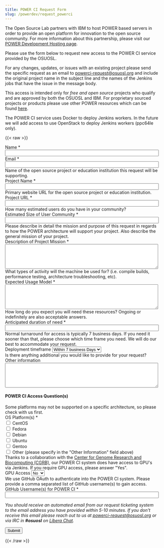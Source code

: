 ```yaml
---
title: POWER CI Request Form
slug: /powerdev/request_powerci
---
```


The Open Source Lab partners with IBM to host POWER based servers in order to provide an open platform for
innovation to the open source community. For more information about this partnership, please visit our
[POWER Development Hosting page](/services/powerdev).

Please use the form below to request new access to the POWER CI service provided by the OSUOSL.

For any changes, updates, or issues with an existing project please send the specific request as an
email to [powerci-request@osuosl.org](mailto:powerci-request@osuosl.org) and include the original
project name in the subject line and the names of the Jenkins jobs that have the issue in the message body.

This access is intended only for *free and open source* projects who qualify and are approved by
both the OSUOSL and IBM. For proprietary sourced projects or products please use other POWER resources which
can be found [here](https://www.ibm.com/docs/en/linux-on-systems).
        
The POWER CI service uses Docker to deploy Jenkins workers. In the future we will add access to use OpenStack
to deploy Jenkins workers (ppc64le only).

{{< raw >}}
<div id="content">
<!-- Formsender error script -->
<script src="../../../theme/js/formsender-error.js"></script>
  <form class="webform-client-form" enctype="multipart/form-data" action="https://formsender.osuosl.org:443"
  method="post" id="webform-client-form-1086" accept-charset="UTF-8">
    <div>
      <div class="form-item webform-component webform-component-textfield" id="webform-component-name">
        <label for="edit-submitted-name">Name <span class="form-required" title="This field is required.">*</span>
        </label>
        <input type="text" id="edit-submitted-name" name="name" value="" size="60" maxlength="128" class="form-text
        required" />
      </div>
      <div class="form-item webform-component webform-component-email" id="webform-component-email">
        <label for="edit-submitted-email">Email <span class="form-required" title="This field is required.">*</span>
        </label>
        <input class="email form-text form-email required" type="email" id="edit-submitted-email" name="email"
        size="60" />
      </div>
      <div class="form-item webform-component webform-component-textfield" id="webform-component-project-name">
        <div class="description">Name of the open source project or education institution this request will be
        supporting.</div>
        <label for="edit-submitted-project-name">Project Name <span class="form-required"
            title="This field is required.">*</span></label>
        <input type="text" id="edit-submitted-project-name" name="project_name" value="" size="60" maxlength="128"
        class="form-text required" />
      </div>
      <div class="form-item webform-component webform-component-textfield" id="webform-component-project-url">
        <div class="description">Primary website URL for the open source project or education institution.</div>
        <label for="edit-submitted-project-url">Project URL <span class="form-required" title="This field is required.">
            *</span></label>
        <input type="text" id="edit-submitted-project-url" name="project_url" value="" size="60" maxlength="128"
        class="form-text required" />
      </div>
      <div class="form-item webform-component webform-component-textfield" id="webform-component-community-size">
        <div class="description">How many estimated users do you have in your community?</div>
        <label for="edit-submitted-community-size">Estimated Size of User Community <span class="form-required"
        title="This field is required.">*</span></label>
        <input type="text" id="edit-submitted-community-size" name="est_size_of_user_community" value="" size="60"
        maxlength="128" class="form-text required" /> 
      </div>
      <div class="form-item webform-component webform-component-textarea" id="webform-component-mission">
        <div class="description">Please describe in detail the mission and purpose of this request in regards to how
        the POWER architecture will support your project. Also describe the general mission of your project.</div>
        <label for="edit-submitted-mission">Description of Project Mission <span class="form-required"
            title="This field is required.">*</span></label>
        <div class="form-textarea-wrapper resizable"><textarea id="edit-submitted-mission"
        name="description_of_project_mission" cols="60" rows="5" class="form-textarea required"></textarea></div>
      </div>
      <div class="form-item webform-component webform-component-textarea" id="webform-component-usage">
        <div class="description">What types of activity will the machine be used for? (i.e. compile builds, performance
        testing, architecture troubleshooting, etc).</div>
        <label for="edit-submitted-usage">Expected Usage Model <span class="form-required"
            title="This field is required.">*</span></label>
        <div class="form-textarea-wrapper resizable"><textarea id="edit-submitted-usage" name="expected_usage_model"
        cols="60" rows="5" class="form-textarea required"></textarea></div>
      </div>
      <div class="form-item webform-component webform-component-textfield" id="webform-component-duration">
        <div class="description">How long do you expect you will need these resources? Ongoing or indefinitely are also
        acceptable answers.</div>
        <label for="edit-submitted-duration">Anticipated duration of need <span class="form-required"
            title="This field is required.">*</span></label>
        <input type="text" id="edit-submitted-duration" name="anticipated_duration_of_need" value="" size="60"
        maxlength="128" class="form-text required" />
      </div>
      <div class="form-item webform-component webform-component-select" id="webform-component-deployment-timeframe">
        <div class="description">Normal turnaround for access is typically 7 business days. If you need it sooner than
        that, please choose which time frame you need. We will do our best to accommodate your request. </div>
        <label for="edit-submitted-deployment-timeframe">Deployment timeframe </label>
        <select id="edit-submitted-deployment-timeframe" name="deployment_timeframe" class="form-select">
          <option value="Within 7 business Days" selected="selected">Within 7 business Days</option>
          <option value="Within 3 business Days">Within 3 business Days</option>
          <option value="Within 1 business Days">Within 1 business Day</option>
        </select>
      </div>
      <div class="form-item webform-component webform-component-textarea" id="webform-component-other-information">
        <div class="description">Is there anything additional you would like to provide for your request?</div>
        <label for="edit-submitted-other-information">Other information </label>
        <div class="form-textarea-wrapper resizable"><textarea id="edit-submitted-other-information"
        name="other_information" cols="60" rows="5" class="form-textarea"></textarea></div>
      </div>
      <h4>POWER CI Access Question(s)</h4>
      <div class="form-item webform-component" id="webform-component-platforms">
        <div class="description">Some platforms may not be supported on a specific architecture, so please check with
            us first.</div>
        <label for="webform-component-platforms">OS Platform(s) <span class="form-required"
            title="This field is required.">*</span></label>
        <div class="form-inline">
          <input type="checkbox" id="edit-submitted-centos" class="form-checkbox" name="platform_centos" value="requested" />
          <label for="edit-submitted-centos">CentOS</label>
        </div>
        <div class="form-inline">
          <input type="checkbox" id="edit-submitted-fedora" class="form-checkbox" name="platform_fedora" value="requested" />
          <label for="edit-submitted-fedora">Fedora</label>
        </div>
        <div class="form-inline">
          <input type="checkbox" id="edit-submitted-debian" class="form-checkbox" name="platform_debian" value="requested" />
          <label for="edit-submitted-debian">Debian</label>
        </div>
        <div class="form-inline">
          <input type="checkbox" id="edit-submitted-ubuntu" class="form-checkbox" name="platform_ubuntu" value="requested" />
          <label for="edit-submitted-ubuntu">Ubuntu</label>
        </div>
        <div class="form-inline">
          <input type="checkbox" id="edit-submitted-gentoo" class="form-checkbox" name="platform_gentoo" value="requested" />
          <label for="edit-submitted-gentoo">Gentoo</label>
        </div>
        <div class="form-inline">
          <input type="checkbox" id="edit-submitted-other" class="form-checkbox" name="platform_other" value="requested" />
          <label for="edit-submitted-other">Other (please specify in the "Other Information" field above)</label>
        </div>
      </div>
      <div class="form-item webform-component webform-component-select" id="webform-component-gpu">
        <div class="description">Thanks to a collaboration with the <a href="https://cgrb.oregonstate.edu/">Center for
        Genome Research and Biocomputing (CGRB)</a>, our POWER CI system does have access to GPU's via Jenkins. If you
        require GPU access, please answer "Yes".</div>
        <label for="edit-submitted-gpu">GPU Access</label>
        <select id="edit-submitted-gpu" name="gpu_access" class="form-select">
          <option value="No" selected="selected">No</option>
          <option value="Yes">Yes</option>
        </select>
      </div>
      <div class="form-item webform-component webform-component-textfield" id="webform-component-ci-github">
        <div class="description">We use GitHub OAuth to authenticate into the POWER CI system. Please provide a comma
        separated list of GitHub username(s) to gain access.</div>
        <label for="edit-submitted-ci-github">GitHub Username(s) for POWER CI <span class="form-required"
            title="This field is required.">*</span></label>
        <input type="text" id="edit-submitted-ci-github" name="ci-github" value="" size="60" maxlength="128"
            class="form-text required" />
      </div>
      <p><i>You should receive an automated email from our request ticketing system to the email address you have
      provided within 5-10 minutes.  If you don't receive this email please reach out to us at <a
      href="mailto:powerci-request@osuosl.org">powerci-request@osuosl.org</a> or via IRC in <b>#osuosl</b> on
      <a href="https://libera.chat/">Libera Chat</a>.</i></p>
      <div class="g-recaptcha" data-sitekey="6LeIxAcTAAAAAJcZVRqyHh71UMIEGNQ_MXjiZKhI"></div>
      <!-- Formsender Settings -->
      <input type="hidden" name="last_name" value="" />
      <input type="hidden" name="token" value="15674hsda//*q23%^13jnxccv3ds54sa4g4sa532323!OoRdsfISDIdks38*(dsfjk)aS" />
      <input type="hidden" name="redirect" value="/form-submitted" />
      <input type="hidden" name="mail_subject_prefix" value="New POWER CI Request" />
      <input type="hidden" name="mail_subject_key" value="project_name" />
      <input type="hidden" name="send_to" value="PowerCI" />
      <!-- /Formsender Settings -->
      <div class="form-actions form-wrapper" id="edit-actions"><input type="submit" id="edit-submit" name="op"
      value="Submit" class="form-submit" /></div>
    </div>
  </form>
</div>
{{< /raw >}}